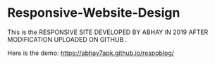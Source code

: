 # Responsive-Website-Design
This is the RESPONSIVE  SITE DEVELOPED BY ABHAY IN 2019 AFTER MODIFICATION UPLOADED ON GITHUB .

Here is the demo: https://abhay7apk.github.io/respoblog/

